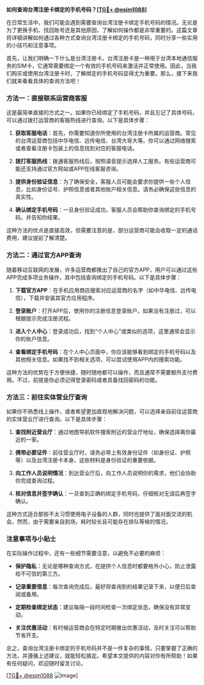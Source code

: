 **如何查询台湾注册卡绑定的手机号码？[[TG💪+ @esim1088](https://t.me/s/esim1088)]**

在日常生活中，我们可能会遇到需要查询台湾注册卡绑定手机号码的情况。无论是为了更换手机、找回账号还是其他原因，了解如何操作都是非常重要的。这篇文章将详细讲解如何通过各种方式查询台湾注册卡绑定的手机号码，同时分享一些实用的小技巧和注意事项。

首先，让我们明确一下什么是台湾注册卡。台湾注册卡是一种用于台湾本地通信服务的SIM卡，它通常需要绑定一个有效的手机号码来激活并正常使用。因此，当我们购买或使用台湾注册卡时，了解绑定的手机号码显得尤为重要。那么，接下来我们就来看看具体的查询方法吧！

### 方法一：直接联系运营商客服

这是最简单直接的方式之一。如果你已经绑定了手机号码，并且忘记了具体号码，可以通过拨打运营商的客服热线进行查询。以下是具体步骤：

1. **获取客服电话**：首先，你需要知道你所使用的台湾注册卡所属的运营商。常见的台湾运营商包括中华电信、远传电信、台湾大哥大等。你可以通过网络搜索或者查看注册卡包装上的信息找到对应的客服电话。

2. **拨打客服热线**：拨通客服热线后，按照语音提示选择人工服务。有些运营商可能还支持通过官方网站或APP在线客服咨询。

3. **提供身份验证信息**：为了确保安全，客服人员可能会要求你提供一些个人信息，比如身份证号、护照信息或者其他账户相关信息。请务必确保这些信息的真实性。

4. **确认绑定手机号码**：一旦身份验证成功，客服人员会帮助你查询绑定的手机号码，并告知你结果。

这种方法的优点是直接高效，但需要注意的是，部分运营商可能会收取一定的通话费用，建议提前了解清楚。

### 方法二：通过官方APP查询

随着移动互联网的发展，许多运营商都推出了自己的官方APP，用户可以通过这些APP完成多项业务操作，其中包括查询绑定的手机号码。以下是具体步骤：

1. **下载官方APP**：在手机应用商店搜索对应运营商的名字（如中华电信、远传电信），下载并安装其官方应用程序。

2. **登录账户**：打开APP后，使用你的注册信息登录账户。如果没有注册过，可以根据提示完成注册流程。

3. **进入个人中心**：登录成功后，找到“个人中心”或类似的选项，这里通常会显示你的账户信息。

4. **查看绑定手机号码**：在个人中心页面中，你应该能够看到绑定的手机号码以及其他相关信息。如果找不到相关选项，可以尝试使用APP内的搜索功能。

这种方法的优势在于方便快捷，随时随地都可以操作，而且通常不需要额外支付费用。不过，前提是你必须记得登录密码或者具备找回密码的功能。

### 方法三：前往实体营业厅查询

如果你不熟悉线上操作，或者希望更加直观地解决问题，可以选择亲自前往运营商的实体营业厅进行查询。以下是具体步骤：

1. **查找附近营业厅**：通过地图导航软件搜索附近的营业厅地址，确保选择离你最近的一家。

2. **携带必要证件**：前往营业厅时，请务必带上有效身份证件（如身份证、护照等）以及台湾注册卡本身。这些材料是身份验证的重要依据。

3. **向工作人员说明情况**：到达营业厅后，向工作人员说明你的需求，他们会协助你完成查询过程。

4. **核对信息并签字确认**：一旦查到正确的绑定手机号码，仔细核对无误后再签字确认。

这种方式适合那些不太习惯使用电子设备的人群，同时也提供了面对面交流的机会。然而，由于需要亲自到场，耗时较长且可能存在排队等候的情况。

### 注意事项与小贴士

在实际操作过程中，还有一些细节需要注意，以避免不必要的麻烦：

- **保护隐私**：无论是哪种查询方式，在提供个人信息时都要格外小心，防止泄露给不可信的第三方。
  
- **记录重要信息**：每次查询完成后，最好将查询到的结果记录下来，以便日后查阅或备用。

- **定期检查绑定状态**：建议每隔一段时间检查一次绑定状态，确保没有异常变动。

- **关注优惠活动**：有时候运营商会在特定时期推出优惠活动，及时关注可以帮助节省开支。

总之，查询台湾注册卡绑定的手机号码并不是一件复杂的事情，只要掌握了正确的方法，并遵循上述建议，就能轻松搞定。希望本文提供的内容对你有所帮助！如果有任何疑问，欢迎随时留言讨论。

[[TG💪+ @esim1088](https://t.me/s/esim1088) ![Image](https://i.postimg.cc/4NQfJmqS/Snipaste-2025-05-13-00-14-12.png)]